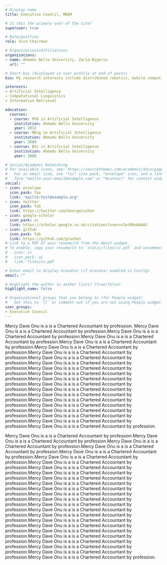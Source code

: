 ```yaml
---
# Display name
title: Executive Council, MNIM

# Is this the primary user of the site?
superuser: true

# Role/position
role: Vice Chairman

# Organizations/Affiliations
organizations:
- name: Ahmadu Bello University, Zaria-Nigeria
  url: ""

# Short bio (displayed in user profile at end of posts)
bio: My research interests include distributed robotics, mobile computing and programmable matter.

interests:
- Artificial Intelligence
- Computational Linguistics
- Information Retrieval

education:
  courses:
  - course: PhD in Artificial Intelligence
    institution: Ahmadu Bello University
    year: 2012
  - course: MEng in Artificial Intelligence
    institution: Ahmadu Bello University
    year: 2009
  - course: BSc in Artificial Intelligence
    institution: Ahmadu Bello University
    year: 2008

# Social/Academic Networking
# For available icons, see: https://sourcethemes.com/academic/docs/page-builder/#icons
#   For an email link, use "fas" icon pack, "envelope" icon, and a link in the
#   form "mailto:your-email@example.com" or "#contact" for contact widget.
social:
- icon: envelope
  icon_pack: fas
  link: 'mailto:test@example.org'
- icon: twitter
  icon_pack: fab
  link: https://twitter.com/GeorgeCushen
- icon: google-scholar
  icon_pack: ai
  link: https://scholar.google.co.uk/citations?user=sIwtMXoAAAAJ
- icon: github
  icon_pack: fab
  link: https://github.com/gcushen
# Link to a PDF of your resume/CV from the About widget.
# To enable, copy your resume/CV to `static/files/cv.pdf` and uncomment the lines below.
# - icon: cv
#   icon_pack: ai
#   link: files/cv.pdf

# Enter email to display Gravatar (if Gravatar enabled in Config)
email: ""

# Highlight the author in author lists? (true/false)
highlight_name: false

# Organizational groups that you belong to (for People widget)
#   Set this to `[]` or comment out if you are not using People widget.
user_groups:
- Executive Council
---
```


<div class=text-justify> 

Mercy Dave Onu is a is a Chartered Accountant by profession. Mercy Dave Onu is a is a Chartered Accountant by profession.Mercy Dave Onu is a is a Chartered Accountant by profession.Mercy Dave Onu is a is a Chartered Accountant by profession.Mercy Dave Onu is a is a Chartered Accountant by profession.Mercy Dave Onu is a is a Chartered Accountant by profession.Mercy Dave Onu is a is a Chartered Accountant by profession.Mercy Dave Onu is a is a Chartered Accountant by profession.Mercy Dave Onu is a is a Chartered Accountant by profession.Mercy Dave Onu is a is a Chartered Accountant by profession.Mercy Dave Onu is a is a Chartered Accountant by profession.Mercy Dave Onu is a is a Chartered Accountant by profession.Mercy Dave Onu is a is a Chartered Accountant by profession.Mercy Dave Onu is a is a Chartered Accountant by profession.Mercy Dave Onu is a is a Chartered Accountant by profession.Mercy Dave Onu is a is a Chartered Accountant by profession.Mercy Dave Onu is a is a Chartered Accountant by profession.Mercy Dave Onu is a is a Chartered Accountant by profession.Mercy Dave Onu is a is a Chartered Accountant by profession.Mercy Dave Onu is a is a Chartered Accountant by profession.Mercy Dave Onu is a is a Chartered Accountant by profession.

</div>



<div class=text-justify>  </div>

Mercy Dave Onu is a is a Chartered Accountant by profession.Mercy Dave Onu is a is a Chartered Accountant by profession.Mercy Dave Onu is a is a Chartered Accountant by profession.Mercy Dave Onu is a is a Chartered Accountant by profession.Mercy Dave Onu is a is a Chartered Accountant by profession.Mercy Dave Onu is a is a Chartered Accountant by profession.Mercy Dave Onu is a is a Chartered Accountant by profession.Mercy Dave Onu is a is a Chartered Accountant by profession.Mercy Dave Onu is a is a Chartered Accountant by profession.Mercy Dave Onu is a is a Chartered Accountant by profession.Mercy Dave Onu is a is a Chartered Accountant by profession.Mercy Dave Onu is a is a Chartered Accountant by profession.Mercy Dave Onu is a is a Chartered Accountant by profession.Mercy Dave Onu is a is a Chartered Accountant by profession.Mercy Dave Onu is a is a Chartered Accountant by profession.Mercy Dave Onu is a is a Chartered Accountant by profession.Mercy Dave Onu is a is a Chartered Accountant by profession.Mercy Dave Onu is a is a Chartered Accountant by profession.Mercy Dave Onu is a is a Chartered Accountant by profession.Mercy Dave Onu is a is a Chartered Accountant by profession.Mercy Dave Onu is a is a Chartered Accountant by profession.Mercy Dave Onu is a is a Chartered Accountant by profession.Mercy Dave Onu is a is a Chartered Accountant by profession.Mercy Dave Onu is a is a Chartered Accountant by profession.Mercy Dave Onu is a is a Chartered Accountant by profession.

</div>

